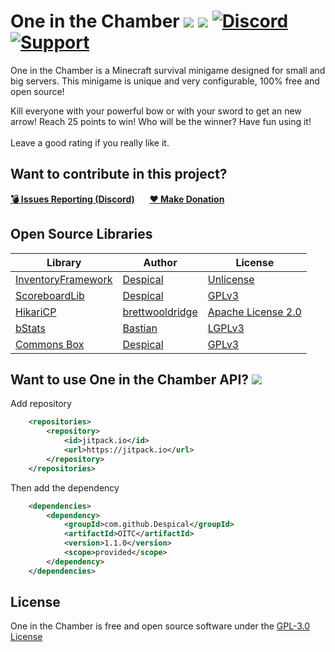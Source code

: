 # One in the Chamber [![](https://img.shields.io/badge/javadocs-latest-red.svg)](https://javadoc.jitpack.io/com/github/Despical/OITC/latest/javadoc/) [![](https://img.shields.io/badge/wiki-click-blue.svg)](https://github.com/Despical/OITC/wiki) [![Discord](https://img.shields.io/discord/719922452259668000.svg?color=7289DA&label=discord)](https://discord.gg/Vhyy4HA) [![Support](https://img.shields.io/badge/Patreon-Support-orange.svg?logo=Patreon)](https://www.patreon.com/despical)
One in the Chamber is a Minecraft survival minigame designed for small and big servers. This minigame is unique and very configurable, 100% free and open source! 

Kill everyone with your powerful bow or with your sword to get an new arrow! Reach 25 points to win! Who will be the winner? Have fun using it! <br><br>Leave a good rating if you really like it.

## Want to contribute in this project?
[**💣 Issues Reporting (Discord)**](https://discordapp.com/invite/Vhyy4HA)&nbsp;&nbsp;&nbsp;&nbsp;&nbsp;&nbsp;[**❤ Make Donation**](https://www.patreon.com/despical)

## Open Source Libraries
| Library                                                     | Author                                          | License                                                                    |
|-------------------------------------------------------------|-------------------------------------------------|----------------------------------------------------------------------------|
| [InventoryFramework](https://github.com/Despical/InventoryFramework/)   | [Despical](https://github.com/Despical) | [Unlicense](https://github.com/Despical/InventoryFramework/blob/master/LICENSE)        |
| [ScoreboardLib](https://github.com/Despical/Commons-Box/tree/master/src/main/java/me/despical/commonsbox/scoreboard) | [Despical](https://github.com/Despical)         | [GPLv3](https://github.com/Despical/Commons-Box/blob/master/LICENSE.md)    |
| [HikariCP](https://github.com/brettwooldridge/HikariCP)     | [brettwooldridge](https://github.com/brettwooldridge) | [Apache License 2.0](https://github.com/brettwooldridge/HikariCP/blob/dev/LICENSE) |
| [bStats](https://github.com/Bastian/bStats-Metrics)         | [Bastian](https://github.com/Bastian)           | [LGPLv3](https://github.com/Bastian/bStats-Metrics/blob/master/LICENSE)    |
| [Commons Box](https://github.com/Despical/Commons-Box)        | [Despical](https://github.com/Despical)             | [GPLv3](https://github.com/Despical/Commons-Box/blob/master/LICENSE.md)      |


## Want to use One in the Chamber API? [![](https://jitpack.io/v/Despical/OITC.svg)](https://jitpack.io/#Despical/OITC)
Add repository
```xml
    <repositories>
        <repository>
            <id>jitpack.io</id>
            <url>https://jitpack.io</url>
        </repository>
    </repositories>
```
Then add the dependency
```xml
    <dependencies>
        <dependency>
            <groupId>com.github.Despical</groupId>
            <artifactId>OITC</artifactId>
            <version>1.1.0</version>
            <scope>provided</scope>
        </dependency>
    </dependencies>
```

## License
One in the Chamber is free and open source software under the [GPL-3.0 License](https://github.com/Despical/OITC/blob/master/LICENSE)
